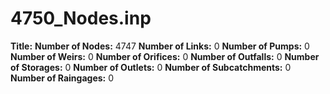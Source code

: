 # 4750_Nodes.inp
**Title:** 
**Number of Nodes:** 4747
**Number of Links:** 0
**Number of Pumps:** 0
**Number of Weirs:** 0
**Number of Orifices:** 0
**Number of Outfalls:** 0
**Number of Storages:** 0
**Number of Outlets:** 0
**Number of Subcatchments:** 0
**Number of Raingages:** 0
